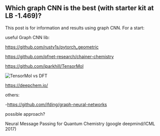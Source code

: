 ## Which graph CNN is the best (with starter kit at LB -1.469)?

This post is for information and results using graph CNN. For a start:

useful Graph CNN lib:

https://github.com/rusty1s/pytorch_geometric

https://github.com/pfnet-research/chainer-chemistry

https://github.com/jparkhill/TensorMol

<p><img src="train.jpg" alt="TensorMol vs DFT" title="train &amp; tracks" /></p>

https://deepchem.io/

others:

-https://github.com/ifding/graph-neural-networks

possible approach?

Neural Message Passing for Quantum Chemistry (google deepmind/ICML 2017)

